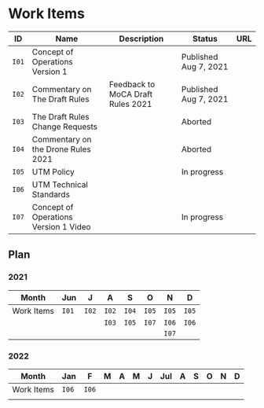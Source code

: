 # Work Items

| ID    | Name                                  | Description                       | Status                | URL                                                                                                                                                                    |
| --    | --                                    | --                                | --                    | --                                                                                                                                                                     |
| `I01` | Concept of Operations Version 1       |                                   | Published Aug 7, 2021 | [<i class="fa fa-link"></i>](./i01.md) <a href="https://drive.google.com/file/d/1Zrya_vejcsEr1uukkUQC2H03gTFQDq7w/view" target="_blank"><i class="fa fa-link"></i></a> |
| `I02` | Commentary on The Draft Rules         | Feedback to MoCA Draft Rules 2021 | Published Aug 7, 2021 | <a href="https://pn.ispirt.in/ispirt-response-drone-rules-2021/" target="_blank"><i class="fa fa-link"></i></i></a>                                                    |
| `I03` | The Draft Rules Change Requests       |                                   | Aborted               |                                                                                                                                                                        |
| `I04` | Commentary on the Drone Rules 2021    |                                   | Aborted               |                                                                                                                                                                        |
| `I05` | UTM Policy                            |                                   | In progress           | [<i class="fa fa-link"></i>](./i05.md)                                                                                                                                 |
| `I06` | UTM Technical Standards               |                                   |                       | [<i class="fa fa-link"></i>](./i06.md)                                                                                                                                 |
| `I07` | Concept of Operations Version 1 Video |                                   | In progress           | [<i class="fa fa-link"></i>](./i07.md)                                                                                                                                 |

## Plan

### 2021 

| Month      | Jun   | J     | A     | S     | O     | N     | D     |
| --         | ---   | --    | --    | --    | --    | --    | --    |
| Work Items | `I01` | `I02` | `I02` | `I04` | `I05` | `I05` | `I05` |
|            |       |       | `I03` | `I05` | `I07` | `I06` | `I06` |
|            |       |       |       |       |       | `I07` |       |

### 2022

| Month      | Jan   | F     | M  | A  | M  | J  | Jul | A  | S  | O  | N  | D  |
| --         | ---   | --    | -- | -- | -- | -- | --  | -- | -- | -- | -- | -- |
| Work Items | `I06` | `I06` |    |    |    |    |     |    |    |    |    |    |
|            |       |       |    |    |    |    |     |    |    |    |    |    |



